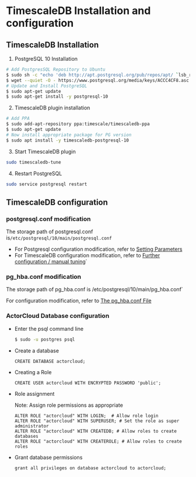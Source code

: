 # TimescaleDB Installation and configuration

## TimescaleDB Installation

1. PostgreSQL 10 Installation
```bash
# Add PostgresSQL Repository to Ubuntu
$ sudo sh -c "echo 'deb http://apt.postgresql.org/pub/repos/apt/ `lsb_release -c -s`-pgdg main' >> /etc/apt/sources.list.d/pgdg.list"
$ wget --quiet -O - https://www.postgresql.org/media/keys/ACCC4CF8.asc | sudo apt-key add -
# Update and Install PostgreSQL
$ sudo apt-get update
$ sudo apt-get install -y postgresql-10
```

2. TimescaleDB plugin installation
```bash
# Add PPA
$ sudo add-apt-repository ppa:timescale/timescaledb-ppa
$ sudo apt-get update
# Now install appropriate package for PG version
$ sudo apt install -y timescaledb-postgresql-10
```

3. Start TimescaleDB plugin
```bash
sudo timescaledb-tune
```

4. Restart PostgreSQL
```bash
sudo service postgresql restart
```

## TimescaleDB configuration

### postgresql.conf modification

The storage path of postgresql.conf is`/etc/postgresql/10/main/postgresql.conf`

* For Postgresql configuration modification, refer to [Setting Parameters](https://www.postgresql.org/docs/10/config-setting.html)
* For TimescaleDB configuration modification, refer to [Further configuration / manual tuning](https://docs.timescale.com/v1.3/getting-started/configuring#further-config)`

### pg_hba.conf modification

The storage path of pg_hba.conf  is /etc/postgresql/10/main/pg_hba.conf`

For configuration modification, refer to [The pg_hba.conf File](https://www.postgresql.org/docs/10/auth-pg-hba-conf.html)

### ActorCloud Database configuration

* Enter the psql command line

  ```bash
  $ sudo -u postgres psql
  ```

* Create a database

  ```
  CREATE DATABASE actorcloud;
  ```

* Creating a Role

  ```plsql
  CREATE USER actorcloud WITH ENCRYPTED PASSWORD 'public';
  ```


* Role assignment

  Note: Assign role permissions as appropriate

  ```plsql
  ALTER ROLE "actorcloud" WITH LOGIN;  # Allow role login
  ALTER ROLE "actorcloud" WITH SUPERUSER; # Set the role as super administrator
  ALTER ROLE "actorcloud" WITH CREATEDB; # Allow roles to create databases
  ALTER ROLE "actorcloud" WITH CREATEROLE; # Allow roles to create roles
  ```

* Grant database permissions

  ```plsql
  grant all privileges on database actorcloud to actorcloud;
  ```
